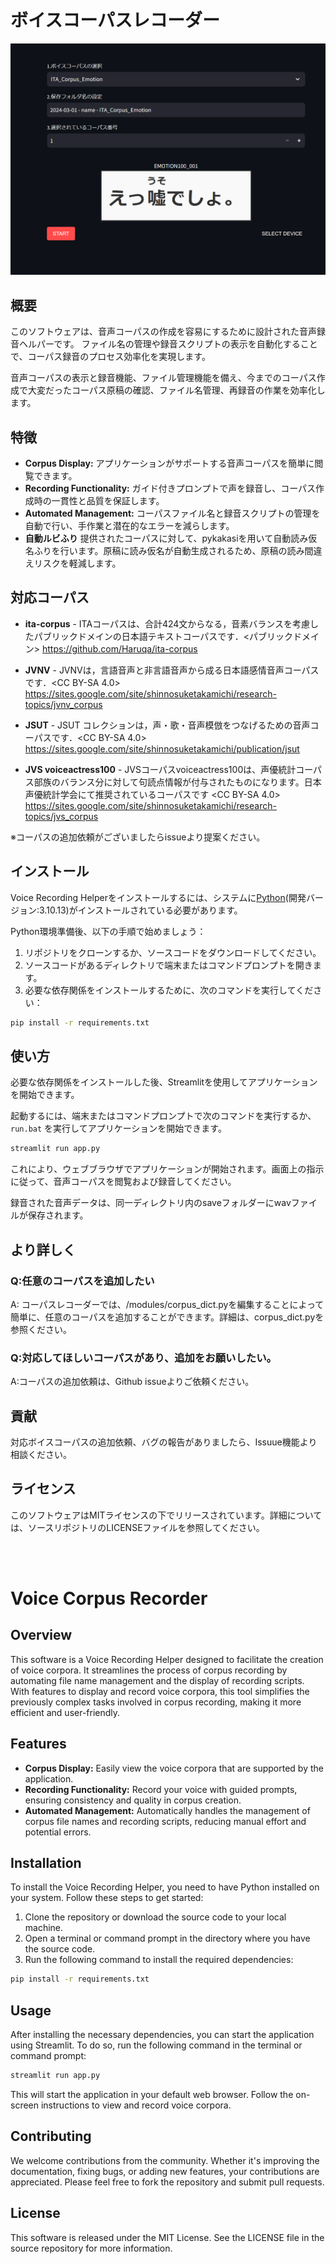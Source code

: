 # ボイスコーパスレコーダー

<p align="center">
  <img src="https://github.com/Mega-Gorilla/Voice_corpus_Recorder/blob/main/images/image1.png"/>
</p>

## 概要

このソフトウェアは、音声コーパスの作成を容易にするために設計された音声録音ヘルパーです。
ファイル名の管理や録音スクリプトの表示を自動化することで、コーパス録音のプロセス効率化を実現します。

音声コーパスの表示と録音機能、ファイル管理機能を備え、今までのコーパス作成で大変だったコーパス原稿の確認、ファイル名管理、再録音の作業を効率化します。

## 特徴

- **Corpus Display:** アプリケーションがサポートする音声コーパスを簡単に閲覧できます。
- **Recording Functionality:** ガイド付きプロンプトで声を録音し、コーパス作成時の一貫性と品質を保証します。
- **Automated Management:** コーパスファイル名と録音スクリプトの管理を自動で行い、手作業と潜在的なエラーを減らします。
- **自動ルビふり** 提供されたコーパスに対して、pykakasiを用いて自動読み仮名ふりを行います。原稿に読み仮名が自動生成されるため、原稿の読み間違えリスクを軽減します。

## 対応コーパス
- **ita-corpus** - ITAコーパスは、合計424文からなる，音素バランスを考慮したパブリックドメインの日本語テキストコーパスです．<パブリックドメイン> https://github.com/Haruqa/ita-corpus

- **JVNV**  - JVNVは，言語音声と非言語音声から成る日本語感情音声コーパスです．<CC BY-SA 4.0> https://sites.google.com/site/shinnosuketakamichi/research-topics/jvnv_corpus

- **JSUT** - JSUT コレクションは，声・歌・音声模倣をつなげるための音声コーパスです．<CC BY-SA 4.0> https://sites.google.com/site/shinnosuketakamichi/publication/jsut

- **JVS voiceactress100** - JVSコーパスvoiceactress100は、声優統計コーパス部族のバランス分に対して句読点情報が付与されたものになります。日本声優統計学会にて推奨されているコーパスです <CC BY-SA 4.0> https://sites.google.com/site/shinnosuketakamichi/research-topics/jvs_corpus

※コーパスの追加依頼がございましたらissueより提案ください。

## インストール

Voice Recording Helperをインストールするには、システムに[Python](https://www.python.org/downloads/)(開発バージョン:3.10.13)がインストールされている必要があります。

Python環境準備後、以下の手順で始めましょう：

1. リポジトリをクローンするか、ソースコードをダウンロードしてください。
2. ソースコードがあるディレクトリで端末またはコマンドプロンプトを開きます。
3. 必要な依存関係をインストールするために、次のコマンドを実行してください：

```bash
pip install -r requirements.txt
```

## 使い方

必要な依存関係をインストールした後、Streamlitを使用してアプリケーションを開始できます。

起動するには、端末またはコマンドプロンプトで次のコマンドを実行するか、`run.bat` を実行してアプリケーションを開始できます。

```bash
streamlit run app.py
```

これにより、ウェブブラウザでアプリケーションが開始されます。画面上の指示に従って、音声コーパスを閲覧および録音してください。

録音された音声データは、同一ディレクトリ内のsaveフォルダーにwavファイルが保存されます。

## より詳しく

### Q:任意のコーパスを追加したい

A: コーパスレコーダーでは、/modules/corpus_dict.pyを編集することによって簡単に、任意のコーパスを追加することができます。詳細は、corpus_dict.pyを参照ください。

### Q:対応してほしいコーパスがあり、追加をお願いしたい。

A:コーパスの追加依頼は、Github issueよりご依頼ください。

## 貢献

対応ボイスコーパスの追加依頼、バグの報告がありましたら、Issuue機能より相談ください。

## ライセンス

このソフトウェアはMITライセンスの下でリリースされています。詳細については、ソースリポジトリのLICENSEファイルを参照してください。

<br/>


<br/>

# Voice Corpus Recorder

## Overview

This software is a Voice Recording Helper designed to facilitate the creation of voice corpora. It streamlines the process of corpus recording by automating file name management and the display of recording scripts. With features to display and record voice corpora, this tool simplifies the previously complex tasks involved in corpus recording, making it more efficient and user-friendly.

## Features

- **Corpus Display:** Easily view the voice corpora that are supported by the application.
- **Recording Functionality:** Record your voice with guided prompts, ensuring consistency and quality in corpus creation.
- **Automated Management:** Automatically handles the management of corpus file names and recording scripts, reducing manual effort and potential errors.

## Installation

To install the Voice Recording Helper, you need to have Python installed on your system. Follow these steps to get started:

1. Clone the repository or download the source code to your local machine.
2. Open a terminal or command prompt in the directory where you have the source code.
3. Run the following command to install the required dependencies:

```bash
pip install -r requirements.txt
```

## Usage

After installing the necessary dependencies, you can start the application using Streamlit. To do so, run the following command in the terminal or command prompt:

```bash
streamlit run app.py
```

This will start the application in your default web browser. Follow the on-screen instructions to view and record voice corpora.

## Contributing

We welcome contributions from the community. Whether it's improving the documentation, fixing bugs, or adding new features, your contributions are appreciated. Please feel free to fork the repository and submit pull requests.

## License

This software is released under the MIT License. See the LICENSE file in the source repository for more information.